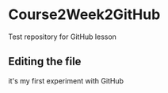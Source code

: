 # Course2Week2GitHub
Test repository for GitHub lesson
## Editing the file
it's my first experiment with GitHub
